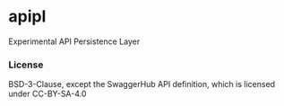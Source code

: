 # apipl
Experimental API Persistence Layer

### License

BSD-3-Clause, except the SwaggerHub API definition, which is licensed under CC-BY-SA-4.0

